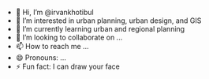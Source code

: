 - 👋 Hi, I’m @irvankhotibul
- 👀 I’m interested in urban planning, urban design, and GIS
- 🌱 I’m currently learning urban and regional planning
- 💞️ I’m looking to collaborate on ...
- 📫 How to reach me ...
- 😄 Pronouns: ...
- ⚡ Fun fact: I can draw your face

<!---
irvankhotibul/irvankhotibul is a ✨ special ✨ repository because its `README.md` (this file) appears on your GitHub profile.
You can click the Preview link to take a look at your changes.
--->
